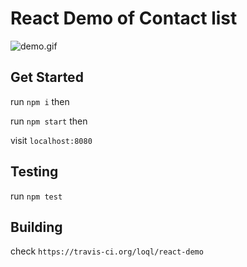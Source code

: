 # React Demo of Contact list

![demo.gif](https://github.com/loql/react-demo/blob/master/demo.gif)

## Get Started

run `npm i` then

run `npm start` then

visit `localhost:8080`

## Testing

run `npm test`

## Building

check `https://travis-ci.org/loql/react-demo`
